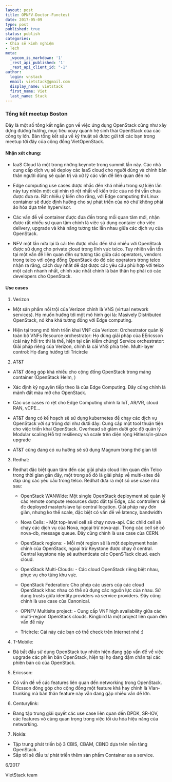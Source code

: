 ```yaml
---
layout: post
title: OPNFV-Doctor-Functest
date: 2017-05-09
type: post
published: true
status: publish
categories:
- Chia sẻ kinh nghiệm
- Tech
meta:
  _wpcom_is_markdown: '1'
  _rest_api_published: '1'
  _rest_api_client_id: "-1"
author:
  login: vnstack
  email: vietstack@gmail.com
  display_name: vietstack
  first_name: Viet
  last_name: Stack
---
```




### Tổng kết meetup Boston

Đây là một số tổng kết ngắn gọn về việc ứng dụng OpenStack cũng như xây dựng đường hướng, mục tiêu xoay quanh hệ sinh thái OpenStack của các công ty lớn. Bản tổng kết sâu về kỹ thuật sẽ được gửi tới các bạn trong meetup tới đây của cộng đồng VietOpenStack.


#### Nhận xét chung:

- IaaS Cloud là một trong những keynote trong summit lần này. Các nhà cung cấp dịch vụ sẽ deploy các IaaS cloud cho người dùng và chính bản thân người dùng sẽ quản trị và xử lý các vấn đề liên quan đến nó

- Edge computing use cases được nhắc đến khá nhiều trong sự kiện lần này tuy nhiên một cái nhìn rõ rệt nhất về kiến trúc của nó thì vẫn chưa được đưa ra. Rất nhiều ý kiến cho rằng, với Edge computing thì Linux container sẽ được định hướng cho sự phát triển của nó chứ không phải ảo hóa dựa trên hypervisor.

- Các vấn đề về container được đưa đến trong mối quan tâm mới, nhận được rất nhiều sự quan tâm chính là việc sử dụng contaier cho việc delivery, upgrade và khả năng tương tác lẫn nhau giữa các dịch vụ của OpenStack.

- NFV một lần nữa lại là cái tên được nhắc đến khá nhiều với OpenStack được sử dụng cho private cloud trong lĩnh vực telco. Tuy nhiên vẫn tồn tại một vấn đề liên quan đến sự tương tác giữa các operators, vendors trong telco với cộng đồng OpenStack do đó các operators trong telco nhận ra rằng, cách duy nhất để đạt được các yêu cầu phù hợp với telco một cách nhanh nhất, chính xác nhất chính là bản thân họ phải có các developers cho OpenStack.


#### Use cases


1. Verizon

- Một sản phẩm nổi trội của Verizon chính là VNS (virtual network services). Họ muốn hướng tới một mô hình gọi là: Masively Distributed OpenStack, nó kha khá tương đồng với Edge computing.

- Hiện tại trong mô hình triển khai VNF của Verizon:
	Orchestrator quản lý toàn bộ VNFs
	Resource orchestrator: Họ dùng giải pháp của EEricsson (cái này hồi trc thì là thế, hiện tại cần kiểm chứng)
	Service orchestrator: Giải pháp riêng của Verizon, chính là cái VNS phía trên.
	Multi-layer control: Họ đang hướng tới Tricircle

2. AT&T

- AT&T đóng góp khá nhiều cho cộng đồng OpenStack trong mảng container (OpenStack Helm, )

- Xác định kỷ nguyên tiếp theo là của Edge Computing. Đây cũng chính là mảnh đất màu mỡ cho OpenStack.

- Các use cases rõ rệt cho Edge Computing chính là IoT, AR/VR, cloud RAN, vCPE...

- AT&T đang có kế hoạch sẽ sử dụng kubernetes để chạy các dịch vụ OpenStack với sự trông đợi như dưới đây: 
	Cung cấp một tool thuận tiện cho việc triển khai OpenStack.
	Overhead sẽ giảm dưới góc độ quản lý
	Modular scaling
	Hỗ trợ resiliency và scale trên diện rộng
	Hitless/in-place upgrade

- AT&T cũng đang có xu hướng sẽ sử dụng Magnum trong thờ gian tới


3. Redhat:

- Redhat đặc biệt quan tâm đến các giải pháp cloud liên quan đến Telco trong thời gian gần đây, một trong số đó là giải pháp về multi-sites để đáp ứng các yêu cầu trong telco. Redhat đưa ra một số use case như sau: 

	* OpenStack WANWide: Một single OpenStack deployment sẽ quản lý các remote compute resources được đặt tại Edge, các controllers sẽ đc deployed master/slave tại central location. Giải pháp này đơn giản, nhưng ko thể scale, đặc biệt có vấn đề về latency, bandwidth

	* Nova Cells: - Một top-level cell sẽ chạy nova-api. Các child cell sẽ chạy các dịch vụ của Nova, ngoại trừ nova-api. Trong các cell sẽ có nova-db, message queue. Đây cũng chính là use case của CERN.



	* OpenStack regions: - Mỗi một region sẽ là một deployment hoàn chỉnh của OpenStack, ngoại trừ Keystone được chạy ở central. Central keystone này sẽ authenticate các OpenSTack cloud. each cloud.

	* OpenStack Multi-Clouds: - Các cloud OpenStack riêng biệt nhau, phục vụ cho từng khu vực.

	* OpenStack Federation: Cho phép các users của các cloud OpenStack khac nhau  có thể sử dụng các nguồn lực của nhau. Sử dụng trusts giữa identity providers và service providers. Đây cũng chính là use case của Canonical.

	* OPNFV Multisite project: - Cung cấp  VNF high availability giữa các multi-region OpenStack clouds. Kingbird là một project liên quan đên vấn đề này

	* Tricircle: Cái này các bạn có thể check trên Internet nhé :)


4. T-Mobile:

- Đã bắt đầu sử dụng OpenStack tuy nhiên hiện đang gặp vấn đề về việc upgrade các phiên bản OpenStack, hiện tại họ đang dậm chân tại các phiên bản cũ của OpenStack.

5. Ericsson:

- Có vấn đề về các features liên quan đến networking trong OpenStack. Ericsson đóng góp cho cộng đồng một feature khá hay chính là Vlan-trunking mà bản thân feature này vẫn đang gặp nhiều vấn đề lớn.


6. Centurylink:

- Đang tập trung giải quyết các use case liên quan đến DPDK, SR-IOV, các features vô cùng quan trọng trong việc tối ưu hóa hiệu năng của networking. 


7. Nokia:

- Tập trung phát triển bộ 3 CBIS, CBAM, CBND dựa trên nền tảng OpenStack.
- Sắp tới sẽ đầu tư phát triển thêm sản phẩm Container as a service.



6/2017


VietStack team
